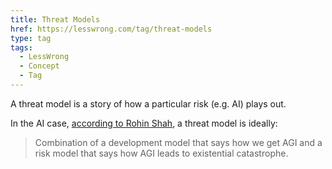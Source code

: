 ```yaml
---
title: Threat Models
href: https://lesswrong.com/tag/threat-models
type: tag
tags:
  - LessWrong
  - Concept
  - Tag
---
```


A threat model is a story of how a particular risk (e.g. AI) plays out.

In the AI case, [according to Rohin Shah](https://ssconlinemeetup.substack.com/p/video-from-rohins-talk), a threat model is ideally: 
> Combination of a development model that says how we get AGI and a risk model that says how AGI leads to existential catastrophe.
